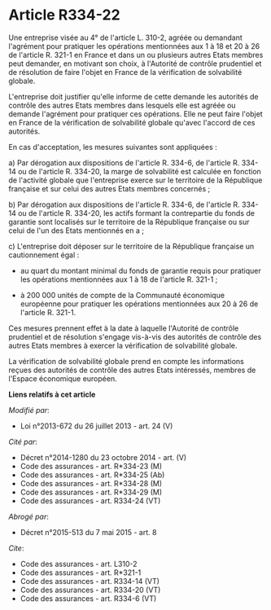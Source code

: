 # Article R334-22

Une entreprise visée au 4° de l'article L. 310-2, agréée ou demandant l'agrément pour pratiquer les opérations mentionnées
aux 1 à 18 et 20 à 26 de l'article R. 321-1 en France et dans un ou plusieurs autres Etats membres peut demander, en motivant
son choix, à l'Autorité de contrôle prudentiel et de résolution de faire l'objet en France de la vérification de solvabilité
globale. 

L'entreprise doit justifier qu'elle informe de cette demande les autorités de contrôle des autres Etats membres dans lesquels
elle est agréée ou demande l'agrément pour pratiquer ces opérations. Elle ne peut faire l'objet en France de la vérification
de solvabilité globale qu'avec l'accord de ces autorités. 

En cas d'acceptation, les mesures suivantes sont appliquées : 

a) Par dérogation aux dispositions de l'article R. 334-6, de l'article R. 334-14 ou de l'article R. 334-20, la marge de
solvabilité est calculée en fonction de l'activité globale que l'entreprise exerce sur le territoire de la République
française et sur celui des autres Etats membres concernés ; 

b) Par dérogation aux dispositions de l'article R. 334-6, de l'article R. 334-14 ou de l'article R. 334-20, les actifs
formant la contrepartie du fonds de garantie sont localisés sur le territoire de la République française ou sur celui de l'un
des Etats mentionnés en a ; 

c) L'entreprise doit déposer sur le territoire de la République française un cautionnement égal :

- au quart du montant minimal du fonds de garantie requis pour pratiquer les opérations mentionnées aux 1 à 18 de l'article
R. 321-1 ;

- à 200 000 unités de compte de la Communauté économique européenne pour pratiquer les opérations mentionnées aux 20 à 26 de
l'article R. 321-1. 

Ces mesures prennent effet à la date à laquelle l'Autorité de contrôle prudentiel et de résolution s'engage vis-à-vis des
autorités de contrôle des autres Etats membres à exercer la vérification de solvabilité globale. 

La vérification de solvabilité globale prend en compte les informations reçues des autorités de contrôle des autres Etats
intéressés, membres de l'Espace économique européen.

**Liens relatifs à cet article**

_Modifié par_:

  - Loi n°2013-672 du 26 juillet 2013 - art. 24 (V)

_Cité par_:

  - Décret n°2014-1280 du 23 octobre 2014 - art. (V)
  - Code des assurances - art. R*334-23 (M)
  - Code des assurances - art. R*334-25 (Ab)
  - Code des assurances - art. R*334-28 (M)
  - Code des assurances - art. R*334-29 (M)
  - Code des assurances - art. R334-24 (VT)

_Abrogé par_:

  - Décret n°2015-513 du 7 mai 2015 - art. 8

_Cite_:

  - Code des assurances - art. L310-2
  - Code des assurances - art. R*321-1
  - Code des assurances - art. R334-14 (VT)
  - Code des assurances - art. R334-20 (VT)
  - Code des assurances - art. R334-6 (VT)
